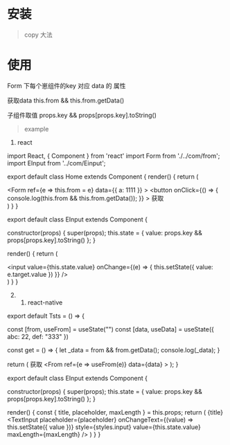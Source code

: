 # 安装

> copy 大法

# 使用

Form 下每个崽组件的key 对应 data 的 属性

获取data this.from && this.from.getData()

子组件取值  props.key && props[props.key].toString()

> example

1. react 

import React, { Component } from 'react'
import Form from './../com/from';
import EInput from '../com/Einput';

export default class Home extends Component {
  render() {
    return (
      <div>
        <Form
          ref={e => this.from = e}
          data={{
            a: 1111
          }}
        >
          <EInput
            key="a"
          />
        </Form>
        <button
          onClick={() => {
            console.log(this.from && this.from.getData());
          }}
        >
          获取
        </button>
      </div>
    )
  }
}


export default class EInput extends Component {

  constructor(props) {
    super(props);
    this.state = {
      value: props.key && props[props.key].toString()
    };
  }

  render() {
    return (
      <div>
        <input
          value={this.state.value}
          onChange={(e) => {
            this.setState({
              value: e.target.value
            })
          }}
        />
      </div>
    )
  }
}

2. 1. react-native


export default Tsts = () => {

  const [from, useFrom] = useState("")
  const [data, useData] = useState({ abc: 22, def: "333" })

  const get = () => {
    let _data = from && from.getData();
    console.log(_data);
  }
  
  return (
    <View style={styles.page}>
      <Text onPress={get}>获取</Text>
      <From
        ref={e => useFrom(e)}
        data={data}
      >
        <EInput
          title="做过什么"
          key="abc"
          placeholder="请输入"
        />
        <EInput
          title="做过什么"
          key="def"
        />
      </From>
    </View>
  );
}



export default class EInput extends Component {

  constructor(props) {
    super(props);
    this.state = {
      value: props.key && props[props.key].toString()
    };
  }

  render() {
    const { title, placeholder, maxLength } = this.props;
    return (
      <View style={styles.page}>
        <Text style={styles.text}>{title}</Text>
        <View style={styles.select}>
          <TextInput
            placeholder={placeholder}
            onChangeText={(value) => this.setState({ value })}
            style={styles.input}
            value={this.state.value}
            maxLength={maxLength}
          />
        </View>
      </View>
    )
  }
}